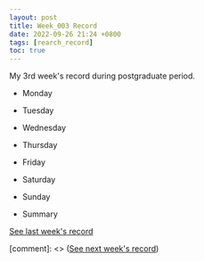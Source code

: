 ```yaml
---
layout: post
title: Week_003 Record
date: 2022-09-26 21:24 +0800
tags: [rearch_record]
toc: true
---
```

My 3rd week's record during postgraduate period.

- Monday

- Tuesday

- Wednesday

- Thursday

- Friday

- Saturday

- Sunday

- Summary

[See last week's record](https://zhengtongdu.github.io/2022/09/19/Week_002_Record/)

[comment]: <> ([See next week's record](https://zhengtongdu.github.io/2022/0//Week__Record/))
